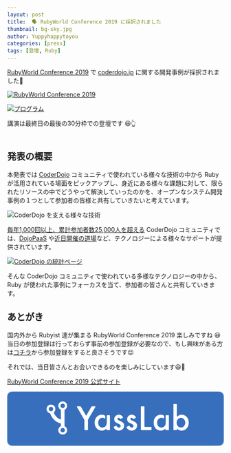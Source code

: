 ```yaml
---
layout: post
title:  🗣 RubyWorld Conference 2019 に採択されました
thumbnail: bg-sky.jpg
author: Yuppyhappytoyou
categories: [press]
tags: [登壇, Ruby]
---
```


[RubyWorld Conference 2019](https://2019.rubyworld-conf.org/ja/) で [coderdojo.jp](https://github.com/coderdojo-japan/coderdojo.jp) に関する開発事例が採択されました🎉

[![RubyWorld Conference 2019](https://i.gyazo.com/f8d26ad180f5ae42e40fd7172408c4d7.png)](https://2019.rubyworld-conf.org/ja/)

[![プログラム](https://i.gyazo.com/ef129b3897203f55f2d786eb53366e35.png)](https://2019.rubyworld-conf.org/ja/program/day2/)

<div>講演は最終日の最後の30分枠での登壇です 😆👆</div>

<br>

## 発表の概要

本発表では [CoderDojo](https://coderdojo.jp/) コミュニティで使われている様々な技術の中から Ruby が活用されている場面をピックアップし、身近にある様々な課題に対して、限られたリソースの中でどうやって解決していったのかを、オープンなシステム開発事例の１つとして参加者の皆様と共有していきたいと考えています。

![CoderDojo を支える様々な技術](https://i.gyazo.com/7566ab730e09a64e9dbbea5f5ffcdaa0.png)

[毎年1,000回以上、累計参加者数25,000人を超える](https://coderdojo.jp/stats) CoderDojo コミュニティでは、[DojoPaaS](https://github.com/coderdojo-japan/dojopaas) や[近日開催の道場](https://coderdojo.jp/events)など、テクノロジーによる様々なサポートが提供されています。

[![CoderDojo の統計ページ](https://i.gyazo.com/7228324c332bff78202cbc5aa399b54b.png)](https://coderdojo.jp/stats)

そんな CoderDojo コミュニティで使われている多様なテクノロジーの中から、Ruby が使われた事例にフォーカスを当て、参加者の皆さんと共有していきます。

## あとがき

国内外から Rubyist 達が集まる RubyWorld Conference 2019 楽しみですね 😆 当日の参加登録は行っておらず事前の参加登録が必要なので、もし興味がある方は[コチラ](https://2019.rubyworld-conf.org/ja/entry/)から参加登録をすると良さそうです😉

それでは、当日皆さんとお会いできるのを楽しみにしています😆🤚

[RubyWorld Conference 2019 公式サイト](https://2019.rubyworld-conf.org/ja/)

[![YassLab Inc.](/img/logos/800x200.png)](/)



